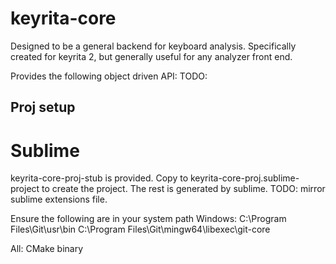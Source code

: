 # keyrita-core
Designed to be a general backend for keyboard analysis. Specifically created for keyrita 2, but 
generally useful for any analyzer front end.

Provides the following object driven API:
TODO:

## Proj setup
# Sublime
keyrita-core-proj-stub is provided. Copy to keyrita-core-proj.sublime-project to create the project.
The rest is generated by sublime.
TODO: mirror sublime extensions file.

Ensure the following are in your system path
Windows:
C:\Program Files\Git\usr\bin
C:\Program Files\Git\mingw64\libexec\git-core

All:
CMake binary
